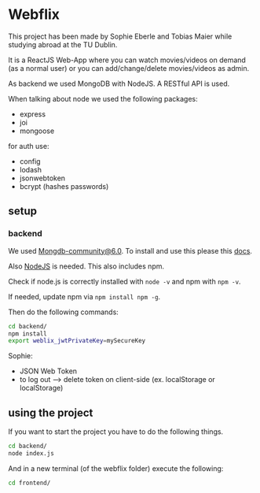 # Webflix

This project has been made by Sophie Eberle and Tobias Maier while studying abroad at the TU Dublin.

It is a ReactJS Web-App where you can watch movies/videos on demand (as a normal user) or you can add/change/delete movies/videos as admin.

As backend we used MongoDB with NodeJS. A RESTful API is used.

When talking about node we used the following packages:

- express
- joi
- mongoose

for auth use:

- config
- lodash
- jsonwebtoken
- bcrypt (hashes passwords)

## setup

### backend

We used Mongdb-community@6.0. To install and use this please this [docs](https://www.mongodb.com/docs/manual/tutorial/install-mongodb-on-os-x/).

Also [NodeJS](https://nodejs.org/en/download/) is needed. This also includes npm.

Check if node.js is correctly installed with `node -v` and npm with `npm -v`.

If needed, update npm via `npm install npm -g`.

Then do the following commands:

```bash
cd backend/
npm install
export weblix_jwtPrivateKey=mySecureKey
```

Sophie:

- JSON Web Token
- to log out --> delete token on client-side (ex. localStorage or localStorage)

## using the project

If you want to start the project you have to do the following things.

```bash
cd backend/
node index.js
```

And in a new terminal (of the webflix folder) execute the following:

```bash
cd frontend/
```
